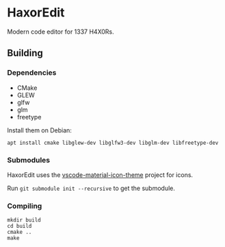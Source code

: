 # HaxorEdit

Modern code editor for 1337 H4X0Rs.

## Building
### Dependencies
* CMake
* GLEW
* glfw
* glm
* freetype

Install them on Debian:
```
apt install cmake libglew-dev libglfw3-dev libglm-dev libfreetype-dev
```

### Submodules
HaxorEdit uses the [vscode-material-icon-theme](vscode-material-icon-theme) project for icons.

Run `git submodule init --recursive` to get the submodule.

### Compiling
```
mkdir build
cd build
cmake ..
make
```
